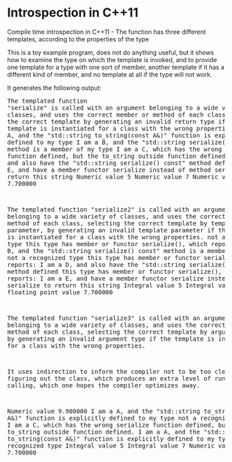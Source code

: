# Introspection in C++11
Compile time introspection in C++11 - The function has three different templates, according to the properties of the type

This is a toy example program, does not do anything useful, but it shows how to examine the type on which the template is invoked, and to provide one template for a type with one sort of member, another template if it has a different kind of member, and no template at all if the type will not work.

It generates the following output:<pre>The templated function "serialize" is called with an argument belonging to a wide variety of classes,
and uses the correct member or method of each class, selecting the correct template by generating
an invalid return type if the template is instantiated for a class with the wrong properties.
I am a A, and the "std::string to_string(const A&)" function is explicitly defined to my type
I am a B, and the "std::string serialize() const" method is a member of my type
I am a C, which has the wrong serialize function defined, but the to_string outside function defined.
I am a D, and also have the "std::string serialize() const" method defined
I am a E, and have a member functor serialize instead of method serialize to return this string
Numeric value 5
Numeric value 7
Numeric value 7.700000

The templated function "serialize2" is called with an argument belonging to a wide variety of classes,
and uses the correct member or method of each class, selecting the correct template by template
parameter, by generating an invalid template parameter if the template is instantiated for a class
with the wrong properties.
not a recognized type
this type has member or functor serialize(), which reports: I am a B, and the "std::string serialize() const" method is a member of my type
not a recognized type
this type has member or functor serialize(), which reports: I am a D, and also have the "std::string serialize() const" method defined
this type has member or functor serialize(), which reports: I am a E, and have a member functor serialize instead of method serialize to return this string
Integral value 5
Integral value 7
floating point value 7.700000

The templated function "serialize3" is called with an argument belonging to a wide variety of classes,
and uses the correct member or method of each class, selecting the correct template by argument type,
by generating an invalid argument type if the template is instantiated for a class
with the wrong properties.

It uses indirection to inform the compiler not to be too clever at figuring out the class, which
produces an extra level of runtime calling, which one hopes the compiler optimizes away.

Numeric value 9.900000
I am a A, and the "std::string to_string(const A&)" function is explicitly defined to my type
not a recognized type
I am a C, which has the wrong serialize function defined, but the to_string outside function defined.
I am a A, and the "std::string to_string(const A&)" function is explicitly defined to my type
not a recognized type
Integral value 5
Integral value 7
Numeric value 7.700000</pre>


